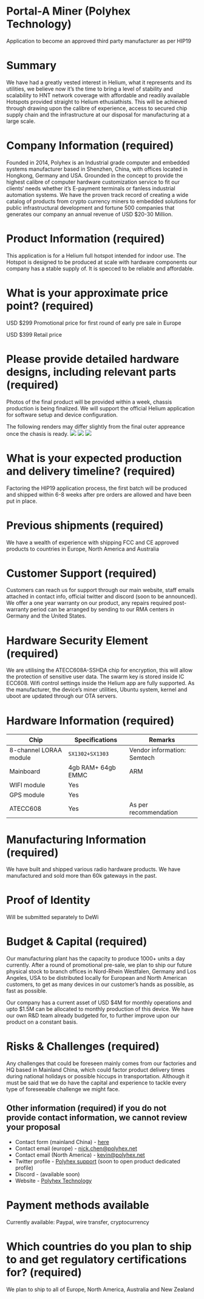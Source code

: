 
# Portal-A Miner (Polyhex Technology)

Application to become an approved third party manufacturer as per HIP19
# Summary
We have had a greatly vested  interest in Helium, what it represents and its utilities, we believe now it’s the time to bring a level of stability and scalability to HNT network coverage with affordable and readily available Hotspots provided straight to Helium ethusiathists. This will be achieved through drawing upon the calibre of experience, access to secured chip supply chain and the infrastructure at our disposal for manufacturing at a large scale. 
# Company Information (required)
Founded in 2014, Polyhex is an Industrial grade computer and embedded systems manufacturer based in Shenzhen, China, with offices located in Hongkong, Germany and USA. Grounded in the concept to provide the highest calibre of computer hardware customization service to fit our clients‘ needs whether it’s E-payment terminals or fanless industrial automation systems. We have the proven track record of creating a wide catalog of products from crypto currency miners to embedded solutions for public infrastructural development and fortune 500 companies that generates our company an annual revenue of USD $20-30 Million. 

# Product Information (required)
This application is for a Helium full hotspot intended for indoor use. 
The Hotspot is designed to be produced at scale with hardware components our company has a stable supply of. It is specced to be reliable and affordable. 


# What is your approximate price point? (required)
USD $299 Promotional price for first round of early pre sale in Europe

USD $399 Retail price 

# Please provide detailed hardware designs, including relevant parts (required)
Photos of the final product will be provided within a week, chassis production is being finalized. 
We will support the official Helium application for software setup and device configuration. 

The following renders may differ slightly from the final outer appreance once the chasis is ready. 
![](Polyhex1.png)
![](Polyhex2.png)
![](Polyhex3.png)


# What is your expected production and delivery timeline? (required)
Factoring the HIP19 application process, the first batch will be produced and shipped within 6-8 weeks after pre orders are allowed and have been put in place. 
# Previous shipments (required)
We have a wealth of experience with shipping FCC and CE approved products to countries in  Europe, North America and Australia 


# Customer Support (required)
Customers can reach us for support through our main website, staff emails attached in contact info, official twitter and discord (soon to be announced). 
We offer a one year warranty on our product, any repairs required post-warranty period can be arranged by sending to our RMA centers in Germany and the United States. 



# Hardware Security Element (required)
We are utilising the ATECC608A-SSHDA chip for encryption, this will allow the protection of sensitive user data. The swarm key is stored inside IC ECC608. 
Wifi control settings inside the Helium app are fully supported. 
As the manufacturer, the device’s miner utilities, Ubuntu system, kernel and uboot are updated through our OTA servers.


# Hardware Information (required)

Chip | Specifications | Remarks
--- | --- | ---
8-channel LORAA module | `SX1302+SX1303`| Vendor information: Semtech
Mainboard | 4gb RAM+ 64gb EMMC |ARM 
WIFI module | Yes | 
GPS module | Yes | 
ATECC608 | Yes | As per recommendation


# Manufacturing Information (required)
We have built and shipped various radio hardware products. 
We have manufactured and sold more than 60k gateways in the past. 


# Proof of Identity
Will be submitted separately to DeWi

# Budget & Capital (required)
Our manufacturing plant has the capacity to produce 1000+ units a day currently. 
After a round of promotional pre-sale, we plan to ship our future physical stock to branch offices in Nord-Rhein Westfalen, Germany and Los Angeles, USA to be distributed locally for European and North American customers, to get as many devices in our customer’s hands as possible, as fast as possible. 

Our company has a current asset of USD $4M for monthly operations and upto $1.5M can be allocated to monthly production of this device. We have our own R&D team already budgeted for, to further improve upon our product on a constant basis. 


# Risks & Challenges (required)
Any challenges that could be foreseen mainly comes from our factories and HQ based in Mainland China, which could factor product delivery times during national holidays or possible hiccups in transportation. Although it must be said that we do have the capital and experience to tackle every type of foreseeable challenge we might face. 

## Other information (required) if you do not provide contact information, we cannot review your proposal
* Contact form (mainland China) - [here](http://www.polyhex.net/contact.html)
* Contact email (europe) - nick.chen@polyhex.net 
* Contact email (North America) - kevin@polyhex.net 
* Twitter profile - [Polyhex support](https://twitter.com/PolyhexSupport) (soon to open product dedicated profile) 
* Discord  - (available soon)
* Website - [Polyhex Technology](http://www.polyhex.net/)

# Payment methods available 
Currently available: Paypal, wire transfer, cryptocurrency 
# Which countries do you plan to ship to and get regulatory certifications for? (required)
We plan to ship to all of Europe, North America, Australia and New Zealand

